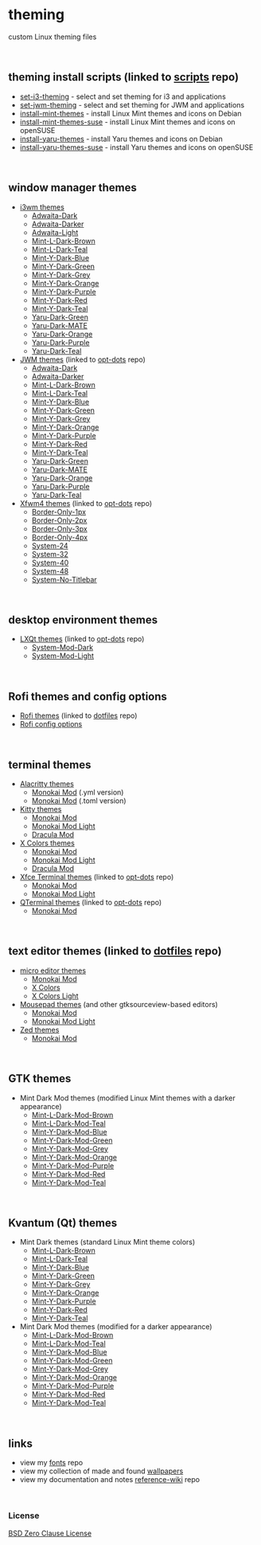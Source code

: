 # theming

custom Linux theming files

&nbsp;

## theming install scripts (linked to [scripts](https://git.sr.ht/~e33io/scripts) repo)
- [set-i3-theming](https://git.sr.ht/~e33io/scripts/tree/main/item/set-i3-theming.sh) - select and set theming for i3 and applications
- [set-jwm-theming](https://git.sr.ht/~e33io/scripts/tree/main/item/set-jwm-theming.sh) - select and set theming for JWM and applications
- [install-mint-themes](https://git.sr.ht/~e33io/scripts/tree/main/item/install-mint-themes.sh) - install Linux Mint themes and icons on Debian
- [install-mint-themes-suse](https://git.sr.ht/~e33io/scripts/tree/main/item/install-mint-themes-suse.sh) - install Linux Mint themes and icons on openSUSE
- [install-yaru-themes](https://git.sr.ht/~e33io/scripts/tree/main/item/install-yaru-themes.sh) - install Yaru themes and icons on Debian
- [install-yaru-themes-suse](https://git.sr.ht/~e33io/scripts/tree/main/item/install-yaru-themes-suse.sh) - install Yaru themes and icons on openSUSE

&nbsp;

## window manager themes
- [i3wm themes](https://git.sr.ht/~e33io/theming/tree/main/item/window-manager/i3wm-themes.md)
	- [Adwaita-Dark](https://git.sr.ht/~e33io/theming/tree/main/item/window-manager/i3wm-themes.md#adwaita-dark)
	- [Adwaita-Darker](https://git.sr.ht/~e33io/theming/tree/main/item/window-manager/i3wm-themes.md#adwaita-darker)
	- [Adwaita-Light](https://git.sr.ht/~e33io/theming/tree/main/item/window-manager/i3wm-themes.md#adwaita-light)
	- [Mint-L-Dark-Brown](https://git.sr.ht/~e33io/theming/tree/main/item/window-manager/i3wm-themes.md#mint-l-dark-brown)
	- [Mint-L-Dark-Teal](https://git.sr.ht/~e33io/theming/tree/main/item/window-manager/i3wm-themes.md#mint-l-dark-teal)
	- [Mint-Y-Dark-Blue](https://git.sr.ht/~e33io/theming/tree/main/item/window-manager/i3wm-themes.md#mint-y-dark-blue)
	- [Mint-Y-Dark-Green](https://git.sr.ht/~e33io/theming/tree/main/item/window-manager/i3wm-themes.md#mint-y-dark-green)
	- [Mint-Y-Dark-Grey](https://git.sr.ht/~e33io/theming/tree/main/item/window-manager/i3wm-themes.md#mint-y-dark-grey)
	- [Mint-Y-Dark-Orange](https://git.sr.ht/~e33io/theming/tree/main/item/window-manager/i3wm-themes.md#mint-y-dark-orange)
	- [Mint-Y-Dark-Purple](https://git.sr.ht/~e33io/theming/tree/main/item/window-manager/i3wm-themes.md#mint-y-dark-purple)
	- [Mint-Y-Dark-Red](https://git.sr.ht/~e33io/theming/tree/main/item/window-manager/i3wm-themes.md#mint-y-dark-red)
	- [Mint-Y-Dark-Teal](https://git.sr.ht/~e33io/theming/tree/main/item/window-manager/i3wm-themes.md#mint-y-dark-teal)
	- [Yaru-Dark-Green](https://git.sr.ht/~e33io/theming/tree/main/item/window-manager/i3wm-themes.md#yaru-dark-green)
	- [Yaru-Dark-MATE](https://git.sr.ht/~e33io/theming/tree/main/item/window-manager/i3wm-themes.md#yaru-dark-mate)
	- [Yaru-Dark-Orange](https://git.sr.ht/~e33io/theming/tree/main/item/window-manager/i3wm-themes.md#yaru-dark-orange)
	- [Yaru-Dark-Purple](https://git.sr.ht/~e33io/theming/tree/main/item/window-manager/i3wm-themes.md#yaru-dark-purple)
	- [Yaru-Dark-Teal](https://git.sr.ht/~e33io/theming/tree/main/item/window-manager/i3wm-themes.md#yaru-dark-teal)
- [JWM themes](https://git.sr.ht/~e33io/opt-dots/tree/main/item/jwm/.config/jwm/themes) (linked to [opt-dots](https://git.sr.ht/~e33io/opt-dots) repo)
	- [Adwaita-Dark](https://git.sr.ht/~e33io/opt-dots/tree/main/item/jwm/.config/jwm/themes/JWM-Adwaita-Dark)
	- [Adwaita-Darker](https://git.sr.ht/~e33io/opt-dots/tree/main/item/jwm/.config/jwm/themes/JWM-Adwaita-Darker)
	- [Mint-L-Dark-Brown](https://git.sr.ht/~e33io/opt-dots/tree/main/item/jwm/.config/jwm/themes/JWM-Mint-L-Dark-Brown)
	- [Mint-L-Dark-Teal](https://git.sr.ht/~e33io/opt-dots/tree/main/item/jwm/.config/jwm/themes/JWM-Mint-L-Dark-Teal)
	- [Mint-Y-Dark-Blue](https://git.sr.ht/~e33io/opt-dots/tree/main/item/jwm/.config/jwm/themes/JWM-Mint-Y-Dark-Blue)
	- [Mint-Y-Dark-Green](https://git.sr.ht/~e33io/opt-dots/tree/main/item/jwm/.config/jwm/themes/JWM-Mint-Y-Dark-Green)
	- [Mint-Y-Dark-Grey](https://git.sr.ht/~e33io/opt-dots/tree/main/item/jwm/.config/jwm/themes/JWM-Mint-Y-Dark-Grey)
	- [Mint-Y-Dark-Orange](https://git.sr.ht/~e33io/opt-dots/tree/main/item/jwm/.config/jwm/themes/JWM-Mint-Y-Dark-Orange)
	- [Mint-Y-Dark-Purple](https://git.sr.ht/~e33io/opt-dots/tree/main/item/jwm/.config/jwm/themes/JWM-Mint-Y-Dark-Purple)
	- [Mint-Y-Dark-Red](https://git.sr.ht/~e33io/opt-dots/tree/main/item/jwm/.config/jwm/themes/JWM-Mint-Y-Dark-Red)
	- [Mint-Y-Dark-Teal](https://git.sr.ht/~e33io/opt-dots/tree/main/item/jwm/.config/jwm/themes/JWM-Mint-Y-Dark-Teal)
	- [Yaru-Dark-Green](https://git.sr.ht/~e33io/opt-dots/tree/main/item/jwm/.config/jwm/themes/JWM-Yaru-Dark-Green)
	- [Yaru-Dark-MATE](https://git.sr.ht/~e33io/opt-dots/tree/main/item/jwm/.config/jwm/themes/JWM-Yaru-Dark-MATE)
	- [Yaru-Dark-Orange](https://git.sr.ht/~e33io/opt-dots/tree/main/item/jwm/.config/jwm/themes/JWM-Yaru-Dark-Orange)
	- [Yaru-Dark-Purple](https://git.sr.ht/~e33io/opt-dots/tree/main/item/jwm/.config/jwm/themes/JWM-Yaru-Dark-Purple)
	- [Yaru-Dark-Teal](https://git.sr.ht/~e33io/opt-dots/tree/main/item/jwm/.config/jwm/themes/JWM-Yaru-Dark-Teal)
- [Xfwm4 themes](https://git.sr.ht/~e33io/opt-dots/tree/main/item/xfce/usr/share/themes) (linked to [opt-dots](https://git.sr.ht/~e33io/opt-dots) repo)
	- [Border-Only-1px](https://git.sr.ht/~e33io/opt-dots/tree/main/item/xfce/usr/share/themes/Border-Only-1px)
	- [Border-Only-2px](https://git.sr.ht/~e33io/opt-dots/tree/main/item/xfce/usr/share/themes/Border-Only-2px)
	- [Border-Only-3px](https://git.sr.ht/~e33io/opt-dots/tree/main/item/xfce/usr/share/themes/Border-Only-3px)
	- [Border-Only-4px](https://git.sr.ht/~e33io/opt-dots/tree/main/item/xfce/usr/share/themes/Border-Only-4px)
	- [System-24](https://git.sr.ht/~e33io/opt-dots/tree/main/item/xfce/usr/share/themes/System-24)
	- [System-32](https://git.sr.ht/~e33io/opt-dots/tree/main/item/xfce/usr/share/themes/System-32)
	- [System-40](https://git.sr.ht/~e33io/opt-dots/tree/main/item/xfce/usr/share/themes/System-40)
	- [System-48](https://git.sr.ht/~e33io/opt-dots/tree/main/item/xfce/usr/share/themes/System-48)
	- [System-No-Titlebar](https://git.sr.ht/~e33io/opt-dots/tree/main/item/xfce/usr/share/themes/System-No-Titlebar)

&nbsp;

## desktop environment themes
- [LXQt themes](https://git.sr.ht/~e33io/opt-dots/tree/main/item/lxqt/usr/share/lxqt/themes) (linked to [opt-dots](https://git.sr.ht/~e33io/opt-dots) repo)
	- [System-Mod-Dark](https://git.sr.ht/~e33io/opt-dots/tree/main/item/lxqt/usr/share/lxqt/themes/System-Mod-Dark)
	- [System-Mod-Light](https://git.sr.ht/~e33io/opt-dots/tree/main/item/lxqt/usr/share/lxqt/themes/System-Mod-Light)

&nbsp;

## Rofi themes and config options
- [Rofi themes](https://git.sr.ht/~e33io/dotfiles/tree/main/item/.config/rofi/themes) (linked to [dotfiles](https://git.sr.ht/~e33io/dotfiles) repo)
- [Rofi config options](https://git.sr.ht/~e33io/theming/tree/main/item/rofi/rofi-config-options.md)

&nbsp;

## terminal themes
- [Alacritty themes](https://git.sr.ht/~e33io/theming/tree/main/item/terminal/alacritty-themes.md)
	- [Monokai Mod](https://git.sr.ht/~e33io/theming/tree/main/item/terminal/alacritty-themes.md#monokai-mod-yml-version) (.yml version)
	- [Monokai Mod](https://git.sr.ht/~e33io/theming/tree/main/item/terminal/alacritty-themes.md#monokai-mod-toml-version) (.toml version)
- [Kitty themes](https://git.sr.ht/~e33io/theming/tree/main/item/terminal/kitty-themes.md)
	- [Monokai Mod](https://git.sr.ht/~e33io/theming/tree/main/item/terminal/kitty-themes.md#monokai-mod)
	- [Monokai Mod Light](https://git.sr.ht/~e33io/theming/tree/main/item/terminal/kitty-themes.md#monokai-mod-light)
	- [Dracula Mod](https://git.sr.ht/~e33io/theming/tree/main/item/terminal/kitty-themes.md#dracula-mod)
- [X Colors themes](https://git.sr.ht/~e33io/theming/tree/main/item/terminal/x-colors-themes.md)
	- [Monokai Mod](https://git.sr.ht/~e33io/theming/tree/main/item/terminal/x-colors-themes.md#monokai-mod)
	- [Monokai Mod Light](https://git.sr.ht/~e33io/theming/tree/main/item/terminal/x-colors-themes.md#monokai-mod-light)
	- [Dracula Mod](https://git.sr.ht/~e33io/theming/tree/main/item/terminal/x-colors-themes.md#dracula-mod)
- [Xfce Terminal themes](https://git.sr.ht/~e33io/opt-dots/tree/main/item/xfce/usr/share/xfce4/terminal/colorschemes) (linked to [opt-dots](https://git.sr.ht/~e33io/opt-dots) repo)
	- [Monokai Mod](https://git.sr.ht/~e33io/opt-dots/tree/main/item/xfce/usr/share/xfce4/terminal/colorschemes/monokai-mod.theme)
	- [Monokai Mod Light](https://git.sr.ht/~e33io/opt-dots/tree/main/item/xfce/usr/share/xfce4/terminal/colorschemes/monokai-mod-light.theme)
- [QTerminal themes](https://git.sr.ht/~e33io/opt-dots/tree/main/item/lxqt/.config/qterminal.org/color-schemes) (linked to [opt-dots](https://git.sr.ht/~e33io/opt-dots) repo)
	- [Monokai Mod](https://git.sr.ht/~e33io/opt-dots/tree/main/item/lxqt/.config/qterminal.org/color-schemes/Monokai-Mod.colorscheme)

&nbsp;

## text editor themes (linked to [dotfiles](https://git.sr.ht/~e33io/dotfiles) repo)
- [micro editor themes](https://git.sr.ht/~e33io/dotfiles/tree/main/item/.config/micro/colorschemes)
	- [Monokai Mod](https://git.sr.ht/~e33io/dotfiles/tree/main/item/.config/micro/colorschemes/monokai-mod.micro)
	- [X Colors](https://git.sr.ht/~e33io/dotfiles/tree/main/item/.config/micro/colorschemes/x-colors.micro)
	- [X Colors Light](https://git.sr.ht/~e33io/dotfiles/tree/main/item/.config/micro/colorschemes/x-colors-light.micro)
- [Mousepad themes](https://git.sr.ht/~e33io/dotfiles/tree/main/item/usr/share/gtksourceview-4/styles) (and other gtksourceview-based editors)
	- [Monokai Mod](https://git.sr.ht/~e33io/dotfiles/tree/main/item/usr/share/gtksourceview-4/styles/monokai-mod.xml)
	- [Monokai Mod Light](https://git.sr.ht/~e33io/dotfiles/tree/main/item/usr/share/gtksourceview-4/styles/monokai-mod-light.xml)
- [Zed themes](https://git.sr.ht/~e33io/dotfiles/tree/main/item/.config/zed/themes)
	- [Monokai Mod](https://git.sr.ht/~e33io/dotfiles/tree/main/item/.config/zed/themes/Monokai-Mod.json)

&nbsp;

## GTK themes
- Mint Dark Mod themes (modified Linux Mint themes with a darker appearance)
	- [Mint-L-Dark-Mod-Brown](https://git.sr.ht/~e33io/theming/tree/main/item/gtk/Mint-L-Dark-Mod-Brown)
	- [Mint-L-Dark-Mod-Teal](https://git.sr.ht/~e33io/theming/tree/main/item/gtk/Mint-L-Dark-Mod-Teal)
	- [Mint-Y-Dark-Mod-Blue](https://git.sr.ht/~e33io/theming/tree/main/item/gtk/Mint-Y-Dark-Mod-Blue)
	- [Mint-Y-Dark-Mod-Green](https://git.sr.ht/~e33io/theming/tree/main/item/gtk/Mint-Y-Dark-Mod-Green)
	- [Mint-Y-Dark-Mod-Grey](https://git.sr.ht/~e33io/theming/tree/main/item/gtk/Mint-Y-Dark-Mod-Grey)
	- [Mint-Y-Dark-Mod-Orange](https://git.sr.ht/~e33io/theming/tree/main/item/gtk/Mint-Y-Dark-Mod-Orange)
	- [Mint-Y-Dark-Mod-Purple](https://git.sr.ht/~e33io/theming/tree/main/item/gtk/Mint-Y-Dark-Mod-Purple)
	- [Mint-Y-Dark-Mod-Red](https://git.sr.ht/~e33io/theming/tree/main/item/gtk/Mint-Y-Dark-Mod-Red)
	- [Mint-Y-Dark-Mod-Teal](https://git.sr.ht/~e33io/theming/tree/main/item/gtk/Mint-Y-Dark-Mod-Teal)

&nbsp;

## Kvantum (Qt) themes
- Mint Dark themes (standard Linux Mint theme colors)
	- [Mint-L-Dark-Brown](https://git.sr.ht/~e33io/theming/tree/main/item/Kvantum/Mint-L-Dark-Brown)
	- [Mint-L-Dark-Teal](https://git.sr.ht/~e33io/theming/tree/main/item/Kvantum/Mint-L-Dark-Teal)
	- [Mint-Y-Dark-Blue](https://git.sr.ht/~e33io/theming/tree/main/item/Kvantum/Mint-Y-Dark-Blue)
	- [Mint-Y-Dark-Green](https://git.sr.ht/~e33io/theming/tree/main/item/Kvantum/Mint-Y-Dark-Green)
	- [Mint-Y-Dark-Grey](https://git.sr.ht/~e33io/theming/tree/main/item/Kvantum/Mint-Y-Dark-Grey)
	- [Mint-Y-Dark-Orange](https://git.sr.ht/~e33io/theming/tree/main/item/Kvantum/Mint-Y-Dark-Orange)
	- [Mint-Y-Dark-Purple](https://git.sr.ht/~e33io/theming/tree/main/item/Kvantum/Mint-Y-Dark-Purple)
	- [Mint-Y-Dark-Red](https://git.sr.ht/~e33io/theming/tree/main/item/Kvantum/Mint-Y-Dark-Red)
	- [Mint-Y-Dark-Teal](https://git.sr.ht/~e33io/theming/tree/main/item/Kvantum/Mint-Y-Dark-Teal)
- Mint Dark Mod themes (modified for a darker appearance)
	- [Mint-L-Dark-Mod-Brown](https://git.sr.ht/~e33io/theming/tree/main/item/Kvantum/Mint-L-Dark-Mod-Brown)
	- [Mint-L-Dark-Mod-Teal](https://git.sr.ht/~e33io/theming/tree/main/item/Kvantum/Mint-L-Dark-Mod-Teal)
	- [Mint-Y-Dark-Mod-Blue](https://git.sr.ht/~e33io/theming/tree/main/item/Kvantum/Mint-Y-Dark-Mod-Blue)
	- [Mint-Y-Dark-Mod-Green](https://git.sr.ht/~e33io/theming/tree/main/item/Kvantum/Mint-Y-Dark-Mod-Green)
	- [Mint-Y-Dark-Mod-Grey](https://git.sr.ht/~e33io/theming/tree/main/item/Kvantum/Mint-Y-Dark-Mod-Grey)
	- [Mint-Y-Dark-Mod-Orange](https://git.sr.ht/~e33io/theming/tree/main/item/Kvantum/Mint-Y-Dark-Mod-Orange)
	- [Mint-Y-Dark-Mod-Purple](https://git.sr.ht/~e33io/theming/tree/main/item/Kvantum/Mint-Y-Dark-Mod-Purple)
	- [Mint-Y-Dark-Mod-Red](https://git.sr.ht/~e33io/theming/tree/main/item/Kvantum/Mint-Y-Dark-Mod-Red)
	- [Mint-Y-Dark-Mod-Teal](https://git.sr.ht/~e33io/theming/tree/main/item/Kvantum/Mint-Y-Dark-Mod-Teal)

&nbsp;

## links
- view my [fonts](https://git.sr.ht/~e33io/fonts) repo
- view my collection of made and found [wallpapers](https://i.e33.io/wallpapers)
- view my documentation and notes [reference-wiki](https://git.sr.ht/~e33io/reference-wiki) repo

&nbsp;

### License
[BSD Zero Clause License](https://git.sr.ht/~e33io/theming/tree/main/item/LICENSE)
